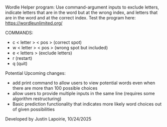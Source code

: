   Wordle Helper program: Use command-argument inputs to exclude letters, indicate letters that
are in the word but at the wrong index, and letters that are in the word and at the correct index.
Test the program here: https://wordleunlimited.org/ 

COMMANDS:
- c < letter > < pos >  (correct spot)
- w < letter > < pos >  (wrong spot but included)
- e < letters >         (exclude letters)
- r                     (restart)
- q                     (quit)

Potential Upcoming changes: 
- add print command to allow users to view potential words even when there are more than 100 possible choices
- allow users to provide multiple inputs in the same line (requires some algorithm restructuring)
- Basic prediction functionality that indicates more likely word choices out of given possibilities

Developed by Justin Lapoirie, 10/24/2025
